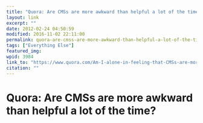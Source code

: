 ```yaml
---
title: "Quora: Are CMSs are more awkward than helpful a lot of the time?"
layout: link
excerpt: ""
date: 2012-02-24 04:50:59
modified: 2016-11-02 22:11:00
permalink: quora-are-cmss-are-more-awkward-than-helpful-a-lot-of-the-time/index.html
tags: ["Everything Else"]
featured_img: 
wpid: 3984
link_to: "https://www.quora.com/Am-I-alone-in-feeling-that-CMSs-are-more-awkward-than-helpful-a-lot-of-the-time/answer/Josh-Cunningham"
citation: ""
---
```


# Quora: Are CMSs are more awkward than helpful a lot of the time?

